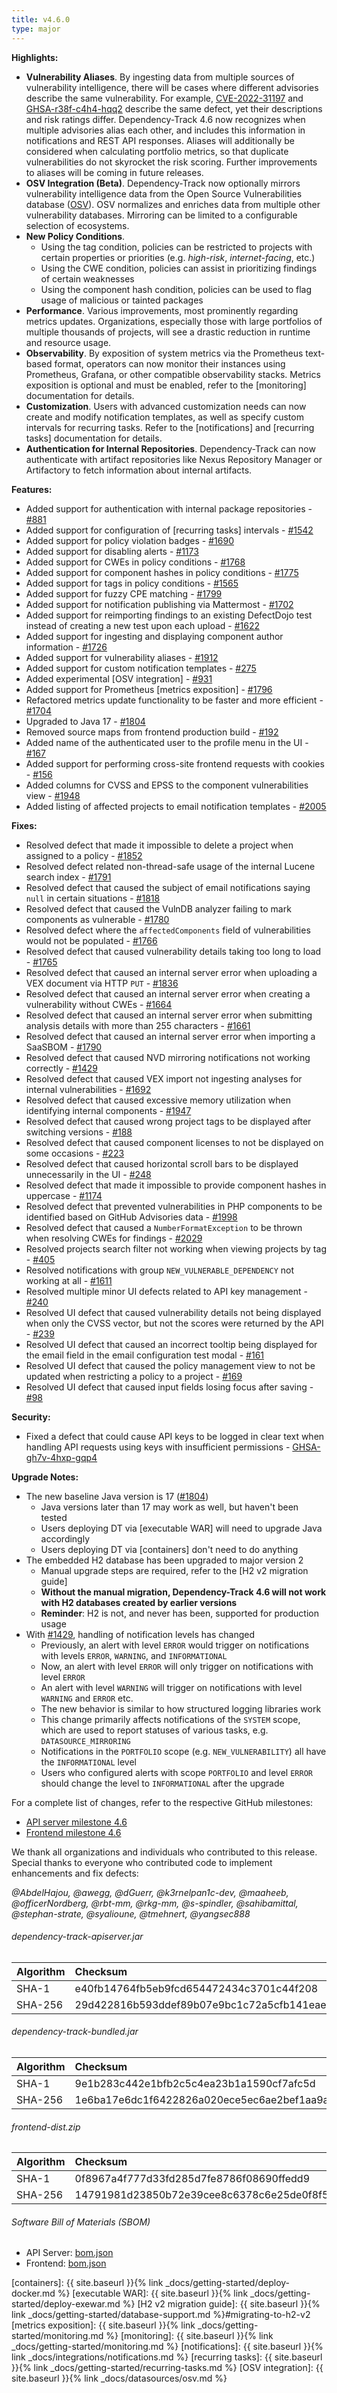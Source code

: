 ```yaml
---
title: v4.6.0
type: major
---
```


**Highlights:**

* **Vulnerability Aliases**. By ingesting data from multiple sources of vulnerability intelligence, 
there will be cases where different advisories describe the same vulnerability. 
For example, [CVE-2022-31197](https://nvd.nist.gov/vuln/detail/CVE-2022-31197) and 
[GHSA-r38f-c4h4-hqq2](https://github.com/pgjdbc/pgjdbc/security/advisories/GHSA-r38f-c4h4-hqq2) describe the same defect, 
yet their descriptions and risk ratings differ. Dependency-Track 4.6 now recognizes when multiple advisories alias each other, 
and includes this information in notifications and REST API responses. Aliases will additionally be considered when 
calculating portfolio metrics, so that duplicate vulnerabilities do not skyrocket the risk scoring. 
Further improvements to aliases will be coming in future releases.
* **OSV Integration (Beta)**. Dependency-Track now optionally mirrors vulnerability intelligence data from the Open Source 
Vulnerabilities database ([OSV](https://osv.dev/)). OSV normalizes and enriches data from multiple other
vulnerability databases. Mirroring can be limited to a configurable selection of ecosystems.
* **New Policy Conditions**.
  * Using the tag condition, policies can be restricted to projects with certain properties or priorities (e.g. *high-risk*, *internet-facing*, etc.)
  * Using the CWE condition, policies can assist in prioritizing findings of certain weaknesses
  * Using the component hash condition, policies can be used to flag usage of malicious or tainted packages
* **Performance**. Various improvements, most prominently regarding metrics updates.
Organizations, especially those with large portfolios of multiple thousands of projects, will see a drastic reduction 
in runtime and resource usage.
* **Observability**. By exposition of system metrics via the Prometheus text-based format, operators can now monitor 
their instances using Prometheus, Grafana, or other compatible observability stacks. Metrics exposition is optional 
and must be enabled, refer to the [monitoring] documentation for details.
* **Customization**. Users with advanced customization needs can now create and modify notification templates, 
as well as specify custom intervals for recurring tasks. Refer to the [notifications] and [recurring tasks]
documentation for details.
* **Authentication for Internal Repositories**. Dependency-Track can now authenticate with artifact repositories
like Nexus Repository Manager or Artifactory to fetch information about internal artifacts.

**Features:**

* Added support for authentication with internal package repositories - [#881]
* Added support for configuration of [recurring tasks] intervals - [#1542]
* Added support for policy violation badges - [#1690]
* Added support for disabling alerts - [#1173]
* Added support for CWEs in policy conditions - [#1768]
* Added support for component hashes in policy conditions - [#1775]
* Added support for tags in policy conditions - [#1565]
* Added support for fuzzy CPE matching - [#1799]
* Added support for notification publishing via Mattermost - [#1702]
* Added support for reimporting findings to an existing DefectDojo test instead of creating a new test upon each upload - [#1622]
* Added support for ingesting and displaying component author information - [#1726]
* Added support for vulnerability aliases - [#1912]
* Added support for custom notification templates - [#275]
* Added experimental [OSV integration] - [#931]
* Added support for Prometheus [metrics exposition] - [#1796]
* Refactored metrics update functionality to be faster and more efficient - [#1704]
* Upgraded to Java 17 - [#1804]
* Removed source maps from frontend production build - [#192]
* Added name of the authenticated user to the profile menu in the UI - [#167]
* Added support for performing cross-site frontend requests with cookies - [#156]
* Added columns for CVSS and EPSS to the component vulnerabilities view - [#1948]
* Added listing of affected projects to email notification templates - [#2005]

**Fixes:**

* Resolved defect that made it impossible to delete a project when assigned to a policy - [#1852]
* Resolved defect related non-thread-safe usage of the internal Lucene search index - [#1791]
* Resolved defect that caused the subject of email notifications saying `null` in certain situations - [#1818]
* Resolved defect that caused the VulnDB analyzer failing to mark components as vulnerable - [#1780]
* Resolved defect where the `affectedComponents` field of vulnerabilities would not be populated - [#1766]
* Resolved defect that caused vulnerability details taking too long to load - [#1765]
* Resolved defect that caused an internal server error when uploading a VEX document via HTTP `PUT` - [#1836]
* Resolved defect that caused an internal server error when creating a vulnerability without CWEs - [#1664]
* Resolved defect that caused an internal server error when submitting analysis details with more than 255 characters - [#1661]
* Resolved defect that caused an internal server error when importing a SaaSBOM - [#1790]
* Resolved defect that caused NVD mirroring notifications not working correctly - [#1429]
* Resolved defect that caused VEX import not ingesting analyses for internal vulnerabilities - [#1692]
* Resolved defect that caused excessive memory utilization when identifying internal components - [#1947]
* Resolved defect that caused wrong project tags to be displayed after switching versions - [#188]
* Resolved defect that caused component licenses to not be displayed on some occasions - [#223]
* Resolved defect that caused horizontal scroll bars to be displayed unnecessarily in the UI - [#248]
* Resolved defect that made it impossible to provide component hashes in uppercase - [#1174]
* Resolved defect that prevented vulnerabilities in PHP components to be identified based on GitHub Advisories data - [#1998]
* Resolved defect that caused a `NumberFormatException` to be thrown when resolving CWEs for findings - [#2029]
* Resolved projects search filter not working when viewing projects by tag - [#405]
* Resolved notifications with group `NEW_VULNERABLE_DEPENDENCY` not working at all - [#1611]
* Resolved multiple minor UI defects related to API key management - [#240]
* Resolved UI defect that caused vulnerability details not being displayed when only the CVSS vector, but not the scores were returned by the API - [#239]
* Resolved UI defect that caused an incorrect tooltip being displayed for the email field in the email configuration test modal - [#161]
* Resolved UI defect that caused the policy management view to not be updated when restricting a policy to a project - [#169]
* Resolved UI defect that caused input fields losing focus after saving - [#98]

**Security:**

* Fixed a defect that could cause API keys to be logged in clear text when handling API requests using keys with insufficient permissions - [GHSA-gh7v-4hxp-gqp4]

**Upgrade Notes:**

* The new baseline Java version is 17 ([#1804])
  * Java versions later than 17 may work as well, but haven't been tested
  * Users deploying DT via [executable WAR] will need to upgrade Java accordingly
  * Users deploying DT via [containers] don't need to do anything
* The embedded H2 database has been upgraded to major version 2
  * Manual upgrade steps are required, refer to the [H2 v2 migration guide]
  * **Without the manual migration, Dependency-Track 4.6 will not work with H2 databases created by earlier versions**
  * **Reminder**: H2 is not, and never has been, supported for production usage
* With [#1429], handling of notification levels has changed 
  * Previously, an alert with level `ERROR` would trigger on notifications with levels `ERROR`, `WARNING`, and `INFORMATIONAL`
  * Now, an alert with level `ERROR` will only trigger on notifications with level `ERROR`
  * An alert with level `WARNING` will trigger on notifications with level `WARNING` and `ERROR` etc.
  * The new behavior is similar to how structured logging libraries work
  * This change primarily affects notifications of the `SYSTEM` scope, which are used to report statuses of various tasks, e.g. `DATASOURCE_MIRRORING`
  * Notifications in the `PORTFOLIO` scope (e.g. `NEW_VULNERABILITY`) all have the `INFORMATIONAL` level
  * Users who configured alerts with scope `PORTFOLIO` and level `ERROR` should change the level to `INFORMATIONAL` after the upgrade

For a complete list of changes, refer to the respective GitHub milestones:

* [API server milestone 4.6](https://github.com/DependencyTrack/dependency-track/milestone/21?closed=1)
* [Frontend milestone 4.6](https://github.com/DependencyTrack/frontend/milestone/8?closed=1)

We thank all organizations and individuals who contributed to this release.  
Special thanks to everyone who contributed code to implement enhancements and fix defects:

*@AbdelHajou, @awegg, @dGuerr, @k3rnelpan1c-dev, @maaheeb, @officerNordberg, @rbt-mm, @rkg-mm, @s-spindler, @sahibamittal, @stephan-strate, @syalioune, @tmehnert, @yangsec888*

###### dependency-track-apiserver.jar

| Algorithm | Checksum                                                         |
|:----------|:-----------------------------------------------------------------|
| SHA-1     | e40fb14764fb5eb9fcd654472434c3701c44f208                         |
| SHA-256   | 29d422816b593ddef89b07e9bc1c72a5cfb141eaea4a1d59615309089bab03ea |

###### dependency-track-bundled.jar

| Algorithm | Checksum                                                         |
|:----------|:-----------------------------------------------------------------|
| SHA-1     | 9e1b283c442e1bfb2c5c4ea23b1a1590cf7afc5d                         |
| SHA-256   | 1e6ba17e6dc1f6422826a020ece5ec6ae2bef1aa9ae563f57653ed6bc0944f14 |

###### frontend-dist.zip

| Algorithm | Checksum                                                         |
|:----------|:-----------------------------------------------------------------|
| SHA-1     | 0f8967a4f777d33fd285d7fe8786f08690ffedd9                         |
| SHA-256   | 14791981d23850b72e39cee8c6378c6e25de0f8f5ee46b5c244c28bd6262db9a |

###### Software Bill of Materials (SBOM)

* API Server: [bom.json](https://github.com/DependencyTrack/dependency-track/releases/download/4.6.0/bom.json)
* Frontend: [bom.json](https://github.com/DependencyTrack/frontend/releases/download/4.6.0/bom.json)

[#98]: https://github.com/DependencyTrack/frontend/issues/98
[#156]: https://github.com/DependencyTrack/frontend/issues/156
[#161]: https://github.com/DependencyTrack/frontend/issues/161
[#167]: https://github.com/DependencyTrack/frontend/issues/167
[#169]: https://github.com/DependencyTrack/frontend/issues/169
[#188]: https://github.com/DependencyTrack/frontend/issues/188
[#192]: https://github.com/DependencyTrack/frontend/issues/192
[#223]: https://github.com/DependencyTrack/frontend/issues/223
[#239]: https://github.com/DependencyTrack/frontend/pull/239
[#240]: https://github.com/DependencyTrack/frontend/pull/240
[#248]: https://github.com/DependencyTrack/frontend/issues/248
[#275]: https://github.com/DependencyTrack/dependency-track/issues/275
[#405]: https://github.com/DependencyTrack/dependency-track/issues/405
[#881]: https://github.com/DependencyTrack/dependency-track/issues/881
[#931]: https://github.com/DependencyTrack/dependency-track/issues/931
[#1173]: https://github.com/DependencyTrack/dependency-track/issues/1173
[#1174]: https://github.com/DependencyTrack/dependency-track/issues/1174
[#1429]: https://github.com/DependencyTrack/dependency-track/issues/1429
[#1542]: https://github.com/DependencyTrack/dependency-track/issues/1542
[#1565]: https://github.com/DependencyTrack/dependency-track/issues/1565
[#1611]: https://github.com/DependencyTrack/dependency-track/issues/1611
[#1622]: https://github.com/DependencyTrack/dependency-track/issues/1622
[#1661]: https://github.com/DependencyTrack/dependency-track/issues/1661
[#1664]: https://github.com/DependencyTrack/dependency-track/issues/1664
[#1690]: https://github.com/DependencyTrack/dependency-track/issues/1690
[#1692]: https://github.com/DependencyTrack/dependency-track/issues/1765
[#1702]: https://github.com/DependencyTrack/dependency-track/pull/1702
[#1704]: https://github.com/DependencyTrack/dependency-track/pull/1704
[#1726]: https://github.com/DependencyTrack/dependency-track/issues/1726
[#1765]: https://github.com/DependencyTrack/dependency-track/issues/1765
[#1766]: https://github.com/DependencyTrack/dependency-track/issues/1766
[#1768]: https://github.com/DependencyTrack/dependency-track/issues/1768
[#1775]: https://github.com/DependencyTrack/dependency-track/issues/1775
[#1780]: https://github.com/DependencyTrack/dependency-track/issues/1780
[#1790]: https://github.com/DependencyTrack/dependency-track/issues/1790
[#1791]: https://github.com/DependencyTrack/dependency-track/issues/1797
[#1796]: https://github.com/DependencyTrack/dependency-track/pull/1796
[#1799]: https://github.com/DependencyTrack/dependency-track/pull/1799
[#1804]: https://github.com/DependencyTrack/dependency-track/pull/1804
[#1818]: https://github.com/DependencyTrack/dependency-track/issues/1818
[#1836]: https://github.com/DependencyTrack/dependency-track/issues/1836
[#1852]: https://github.com/DependencyTrack/dependency-track/issues/1852
[#1912]: https://github.com/DependencyTrack/dependency-track/pull/1912
[#1947]: https://github.com/DependencyTrack/dependency-track/issues/1947
[#1948]: https://github.com/DependencyTrack/dependency-track/issues/1948
[#1998]: https://github.com/DependencyTrack/dependency-track/issues/1998
[#2005]: https://github.com/DependencyTrack/dependency-track/issues/2005
[#2029]: https://github.com/DependencyTrack/dependency-track/issues/2029
[GHSA-gh7v-4hxp-gqp4]: https://github.com/DependencyTrack/dependency-track/security/advisories/GHSA-gh7v-4hxp-gqp4

[containers]: {{ site.baseurl }}{% link _docs/getting-started/deploy-docker.md %}
[executable WAR]: {{ site.baseurl }}{% link _docs/getting-started/deploy-exewar.md %}
[H2 v2 migration guide]: {{ site.baseurl }}{% link _docs/getting-started/database-support.md %}#migrating-to-h2-v2
[metrics exposition]: {{ site.baseurl }}{% link _docs/getting-started/monitoring.md %}
[monitoring]: {{ site.baseurl }}{% link _docs/getting-started/monitoring.md %}
[notifications]: {{ site.baseurl }}{% link _docs/integrations/notifications.md %}
[recurring tasks]: {{ site.baseurl }}{% link _docs/getting-started/recurring-tasks.md %}
[OSV integration]: {{ site.baseurl }}{% link _docs/datasources/osv.md %}